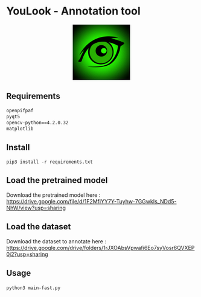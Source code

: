# YouLook - Annotation tool

<p align="center">
  <img align="center" src="https://github.com/younesbelkada/YouLook/blob/main/logo.png" width=30% height=50%>
</p>


## Requirements

```
openpifpaf
pyqt5
opencv-python==4.2.0.32
matplotlib
```

## Install 

```
pip3 install -r requirements.txt
```

## Load the pretrained model

Download the pretrained model here : https://drive.google.com/file/d/1F2MfiYY7Y-Tuyhw-7GGwkIs_NDd5-NhW/view?usp=sharing

## Load the dataset

Download the dataset to annotate here : https://drive.google.com/drive/folders/1rJXOAbsVpwafi6Eo7syVosr6QVXEP0j2?usp=sharing

## Usage

```
python3 main-fast.py
```


